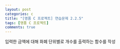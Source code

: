 ```yaml
---
layout: post
categories: c
title: "[명품 C 프로젝트] 연습문제 2.2.5"
tags: [명품 C 프로젝트]
comments: true
---
```


입력한 금액에 대해 화폐 단위별로 개수를 출력하는 함수를 작성

<script src="https://gist.github.com/Junhyeon2/19a7b760123446d59dc917b34283226b.js"></script>
